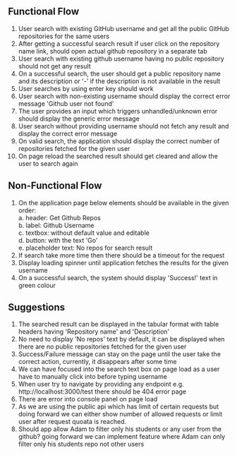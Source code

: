 Functional Flow 
----------------
1. User search with existing GitHub username and get all the public GitHub repositories for the same users 
2. After getting a successful search result if user click on the repository name link, should open actual github 
   repository in a separate tab
3. User search with existing github username having no public repository should not get any result 
4. On a successful search, the user should get a public repository name and its description or '-' if the description 
   is not available in the result
5. User searches by using enter key should work
6. User search with non-existing username should display the correct error message 'Github user not found'
7. The user provides an input which triggers unhandled/unknown error should display the generic error message 
8. User search without providing username should not fetch any result and display the correct error message 
9. On valid search, the application should display the correct number of repositories fetched for the given user
10. On page reload the searched result should get cleared and allow the user to search again

Non-Functional Flow
--------------------
1. On the application page below elements should be available in the given order: 
	\
	a. header: Get Github Repos \
	b. label: Github Username \
	c. textbox: without default value and editable \
	d. button: with the text 'Go' \
	e. placeholder text: No repos for search result
2. If search take more time then there should be a timeout for the request 
3. Display loading spinner until application fetches the results for the given username
4. On a successful search, the system should display 'Success!' text in green colour

Suggestions
-------------
1. The searched result can be displayed in the tabular format with table headers having 'Repository name' and 'Description'
2. No need to display 'No repos' text by default, it can be displayed when there are no public repositories fetched for 
    the given user 
3. Success/Failure message can stay on the page until the user take the correct action, currently, it disappears after 
    some time
4. We can have focused into the search text box on page load as a user have to manually click into before typing username 
5. When user try to navigate by providing any endpoint e.g. http://localhost:3000/test there should be 404 error page 
6. There are error into console panel on page load 
7. As we are using the public api which has limit of certain requests but doing forward we can either show number of 
    allowed requests or limit user after request quoata is reached.
8. Should app allow Adam to filter only his students or any user from the github? going forward we can implement feature
    where Adam can only filter only his students repo not other users


